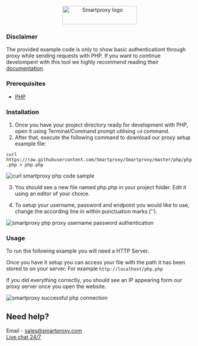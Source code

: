 <p align="center">
    <a href="https://smartproxy.com/"><img src="https://smartproxy.com/wp-content/themes/smartproxy/images/smartproxy-logo.svg" alt="Smartproxy logo" width="200" height="50"></a>
  </a>
</p>

### Disclaimer

The provided example code is only to show basic authenticationt through proxy while sending requests with PHP. If you want to continue develompent with this tool we highly recommend reading their [documentation](https://www.php.net/manual/en/).

### Prerequisites

* [PHP](https://www.php.net/manual/en/install.php)

### Installation

1. Once you have your project directory ready for development with PHP, open it using Terminal/Command prompt utilising `cd` command.
2. After that, execute the following command to download our proxy setup example file:

`curl https://raw.githubusercontent.com/Smartproxy/Smartproxy/master/php/php.php > php.php`

<img src="https://i.imgur.com/p0Vaxgu.png" alt="curl smartproxy php code sample">

3. You should see a new file named php.php in your project folder. Edit it using an editor of your choice.

4. To setup your username, password and endpoint you would like to use, change the according line in within punctuation marks ('').

<img src="https://i.imgur.com/g1jQVFu.png" alt="smartproxy php proxy username password authentication">

### Usage

To run the following example you will need a HTTP Server.

Once you have it setup you can access your file with the path it has been stored to on your server. For example `http://localhost/php.php`

If you did everything correctly, you should see an IP appearing form our proxy server once you open the website.

<img src="https://i.imgur.com/tt7naVL.png" alt="smartproxy successful php connection">

## Need help?
Email - sales@smartproxy.com
<br><a href="https://smartproxy.com">Live chat 24/7</a>

